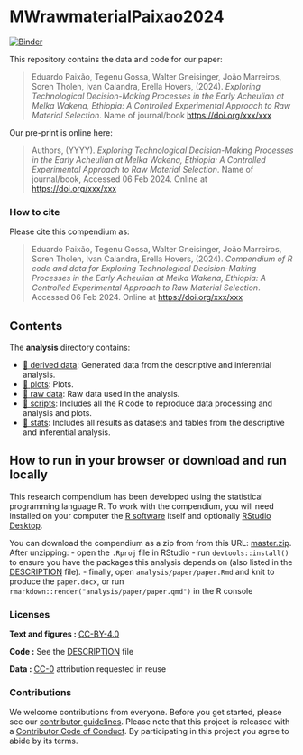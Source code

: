 
<!-- README.md is generated from README.Rmd. Please edit that file -->

# MWrawmaterialPaixao2024

[![Binder](https://mybinder.org/badge_logo.svg)](https://mybinder.org/v2/gh///master?urlpath=rstudio)

This repository contains the data and code for our paper:

> Eduardo Paixão, Tegenu Gossa, Walter Gneisinger, João Marreiros, Soren
> Tholen, Ivan Calandra, Erella Hovers, (2024). *Exploring Technological
> Decision-Making Processes in the Early Acheulian at Melka Wakena,
> Ethiopia: A Controlled Experimental Approach to Raw Material
> Selection*. Name of journal/book <https://doi.org/xxx/xxx>

Our pre-print is online here:

> Authors, (YYYY). *Exploring Technological Decision-Making Processes in
> the Early Acheulian at Melka Wakena, Ethiopia: A Controlled
> Experimental Approach to Raw Material Selection*. Name of
> journal/book, Accessed 06 Feb 2024. Online at
> <https://doi.org/xxx/xxx>

### How to cite

Please cite this compendium as:

> Eduardo Paixão, Tegenu Gossa, Walter Gneisinger, João Marreiros, Soren
> Tholen, Ivan Calandra, Erella Hovers, (2024). *Compendium of R code
> and data for Exploring Technological Decision-Making Processes in the
> Early Acheulian at Melka Wakena, Ethiopia: A Controlled Experimental
> Approach to Raw Material Selection*. Accessed 06 Feb 2024. Online at
> <https://doi.org/xxx/xxx>

## Contents

The **analysis** directory contains:

- [:file_folder: derived data](/analysis/deriveddata): Generated data
  from the descriptive and inferential analysis.
- [:file_folder: plots](/analysis/plots): Plots.
- [:file_folder: raw data](/analysis/rawdata): Raw data used in the
  analysis.
- [:file_folder: scripts](/analysis/scripts): Includes all the R code to
  reproduce data processing and analysis and plots.
- [:file_folder: stats](/analysis/stats): Includes all results as
  datasets and tables from the descriptive and inferential analysis.

## How to run in your browser or download and run locally

This research compendium has been developed using the statistical
programming language R. To work with the compendium, you will need
installed on your computer the [R
software](https://cloud.r-project.org/) itself and optionally [RStudio
Desktop](https://rstudio.com/products/rstudio/download/).

You can download the compendium as a zip from from this URL:
[master.zip](/archive/master.zip). After unzipping: - open the `.Rproj`
file in RStudio - run `devtools::install()` to ensure you have the
packages this analysis depends on (also listed in the
[DESCRIPTION](/DESCRIPTION) file). - finally, open
`analysis/paper/paper.Rmd` and knit to produce the `paper.docx`, or run
`rmarkdown::render("analysis/paper/paper.qmd")` in the R console

### Licenses

**Text and figures :**
[CC-BY-4.0](http://creativecommons.org/licenses/by/4.0/)

**Code :** See the [DESCRIPTION](DESCRIPTION) file

**Data :** [CC-0](http://creativecommons.org/publicdomain/zero/1.0/)
attribution requested in reuse

### Contributions

We welcome contributions from everyone. Before you get started, please
see our [contributor guidelines](CONTRIBUTING.md). Please note that this
project is released with a [Contributor Code of Conduct](CONDUCT.md). By
participating in this project you agree to abide by its terms.
